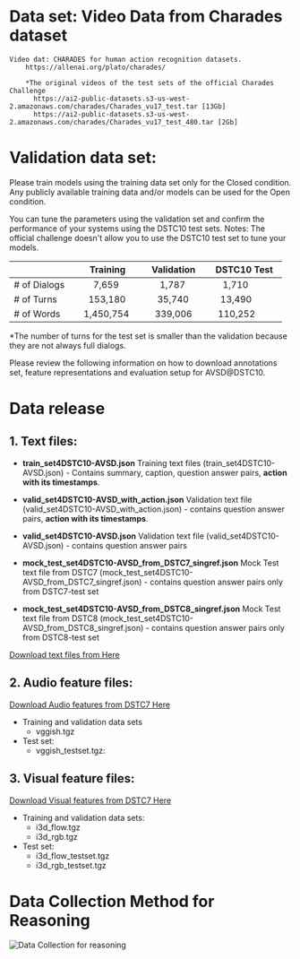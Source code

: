 
# Data set: Video Data from Charades dataset
    Video dat: CHARADES for human action recognition datasets.
        https://allenai.org/plato/charades/
   
        *The original videos of the test sets of the official Charades Challenge
          https://ai2-public-datasets.s3-us-west-2.amazonaws.com/charades/Charades_vu17_test.tar [13Gb]
          https://ai2-public-datasets.s3-us-west-2.amazonaws.com/charades/Charades_vu17_test_480.tar [2Gb]

# Validation data set:
Please train models using the training data set only for the Closed condition. Any publicly available training data and/or models can be used for the Open condition. 

You can tune the parameters using the validation set and confirm the performance of your systems using the DSTC10 test sets.
Notes: The official challenge doesn't allow you to use the DSTC10 test set to tune your models.

|               |    Training    |  Validation   |   DSTC10 Test  |
| ------------- | -------------- | ------------- | ------------- |
| # of Dialogs  |       7,659    |      1,787    |      1,710    |   
| # of Turns    |     153,180    |     35,740    |     13,490    |
| # of Words    |   1,450,754    |    339,006    |    110,252    |

*The number of turns for the test set is smaller than the validation
because they are not always full dialogs.

Please review the following information on how to download annotations set, feature representations and evaluation setup for AVSD@DSTC10.


# Data release
## 1. Text files:

* **train_set4DSTC10-AVSD.json**
  Training text files (train_set4DSTC10-AVSD.json) - Contains summary, caption, question answer pairs, **action with its timestamps**. 
   
* **valid_set4DSTC10-AVSD_with_action.json**
  Validation text file (valid_set4DSTC10-AVSD_with_action.json) - contains question answer pairs, **action with its timestamps**.
 
* **valid_set4DSTC10-AVSD.json**
  Validation text file (valid_set4DSTC10-AVSD.json) - contains question answer pairs 
 
* **mock_test_set4DSTC10-AVSD_from_DSTC7_singref.json**
  Mock Test text file from DSTC7 (mock_test_set4DSTC10-AVSD_from_DSTC7_singref.json) - contains question answer pairs only from DSTC7-test set

* **mock_test_set4DSTC10-AVSD_from_DSTC8_singref.json**
  Mock Test text file from DSTC8 (mock_test_set4DSTC10-AVSD_from_DSTC8_singref.json) - contains question answer pairs only from DSTC8-test set
  
[Download text files from Here](https://drive.google.com/drive/folders/13UgQz0cUkLrqOQt225PrivjmgdjUPLY8?usp=sharing )


## 2. Audio feature files:

[Download Audio features from DSTC7 Here](https://drive.google.com/drive/folders/12Ri617jeV1XfMjcDQf5camyRXGrVW5u3?usp=sharing)

* Training and validation data sets  
   * vggish.tgz 
* Test set:
   * vggish_testset.tgz: 

## 3. Visual feature files:

[Download Visual features from DSTC7 Here](https://drive.google.com/drive/folders/12R7OtjcXAgxZiFi2fOSG8miFiqi0ewL2?usp=sharing)

- Training and validation data sets:   
  - i3d_flow.tgz 
  - i3d_rgb.tgz
- Test set:
  - i3d_flow_testset.tgz
  - i3d_rgb_testset.tgz

# Data Collection Method for Reasoning
![Data Collection for reasoning](https://github.com/dialogtekgeek/AVSD-DSTC10_Official/blob/main/InstructionForReasoning.png)

